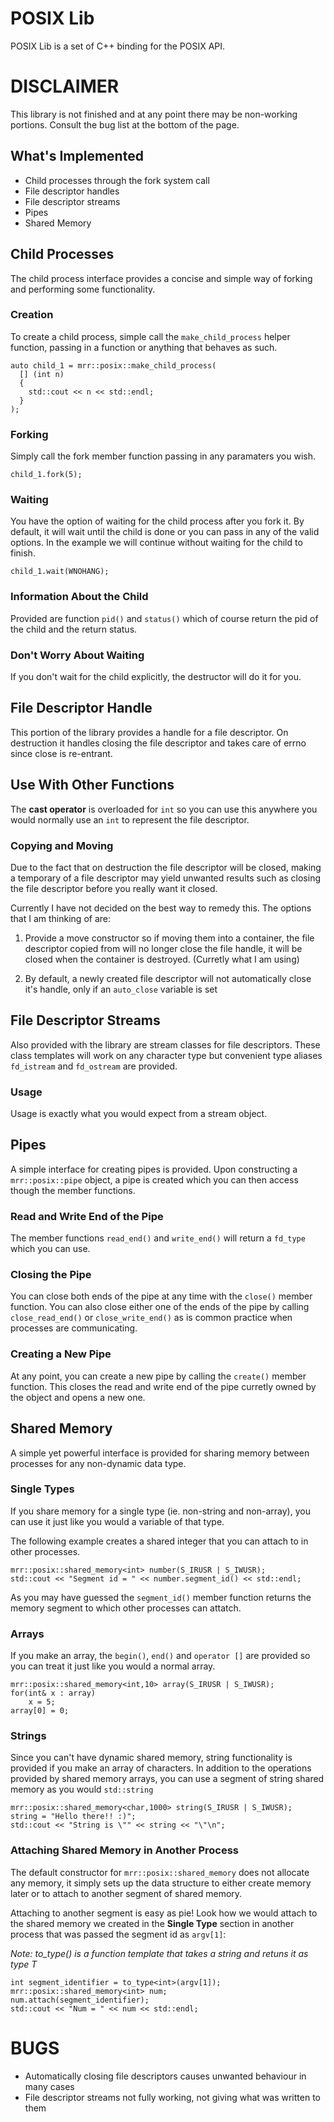 # POSIX Lib #

POSIX Lib is a set of C++ binding for the POSIX API.

# DISCLAIMER #

This library is not finished and at any point there may be non-working
portions. Consult the bug list at the bottom of the page.


<!-- =-=-=-=-=-=-=-=-=-=-=-=-=-=-=-=-=-=-=-=-=-=-=-=-=-=-=-=-=-=- -->
## What's Implemented ##

* Child processes through the fork system call
* File descriptor handles
* File descriptor streams
* Pipes
* Shared Memory


<!-- =-=-=-=-=-=-=-=-=-=-=-=-=-=-=-=-=-=-=-=-=-=-=-=-=-=-=-=-=-=- -->
## Child Processes ##

The child process interface provides a concise and simple way of
forking and performing some functionality.

### Creation ###

To create a child process, simple call the `make_child_process` helper
function, passing in a function or anything that behaves as such.

	auto child_1 = mrr::posix::make_child_process(
	  [] (int n)
	  {
		std::cout << n << std::endl;
	  }
	);


### Forking ###

Simply call the fork member function passing in any paramaters you
wish.

	child_1.fork(5);


### Waiting ###

You have the option of waiting for the child process after you fork
it. By default, it will wait until the child is done or you can pass
in any of the valid options. In the example we will continue without
waiting for the child to finish.

	child_1.wait(WNOHANG);


### Information About the Child ###

Provided are function `pid()` and `status()` which of course return
the pid of the child and the return status.

### Don't Worry About Waiting ###

If you don't wait for the child explicitly, the destructor will do it
for you.



<!-- =-=-=-=-=-=-=-=-=-=-=-=-=-=-=-=-=-=-=-=-=-=-=-=-=-=-=-=-=-=- -->
## File Descriptor Handle ##

This portion of the library provides a handle for a file
descriptor. On destruction it handles closing the file descriptor and
takes care of errno since close is re-entrant.

## Use With Other Functions ##

The **cast operator** is overloaded for `int` so you can use this
anywhere you would normally use an `int` to represent the file
descriptor.


### Copying and Moving ###

Due to the fact that on destruction the file descriptor will be
closed, making a temporary of a file descriptor may yield unwanted
results such as closing the file descriptor before you really want it
closed.

Currently I have not decided on the best way to remedy this. The
options that I am thinking of are:

1. Provide a move constructor so if moving them into a container, the
   file descriptor copied from will no longer close the file handle, it
   will be closed when the container is destroyed. (Curretly what I am using)

2. By default, a newly created file descriptor will not automatically
   close it's handle, only if an `auto_close` variable is set


<!-- =-=-=-=-=-=-=-=-=-=-=-=-=-=-=-=-=-=-=-=-=-=-=-=-=-=-=-=-=-=- -->
## File Descriptor Streams ##

Also provided with the library are stream classes for file
descriptors. These class templates will work on any character type but
convenient type aliases `fd_istream` and `fd_ostream` are provided.

### Usage ###

Usage is exactly what you would expect from a stream object.



<!-- =-=-=-=-=-=-=-=-=-=-=-=-=-=-=-=-=-=-=-=-=-=-=-=-=-=-=-=-=-=- -->
## Pipes ##

A simple interface for creating pipes is provided.  Upon constructing
a `mrr::posix::pipe` object, a pipe is created which you can then
access though the member functions.

### Read and Write End of the Pipe ###

The member functions `read_end()` and `write_end()` will return a
`fd_type` which you can use.


### Closing the Pipe ###

You can close both ends of the pipe at any time with the `close()`
member function. You can also close either one of the ends of the pipe
by calling `close_read_end()` or `close_write_end()` as is common
practice when processes are communicating.


### Creating a New Pipe ###

At any point, you can create a new pipe by calling the `create()`
member function. This closes the read and write end of the pipe
curretly owned by the object and opens a new one.



<!-- =-=-=-=-=-=-=-=-=-=-=-=-=-=-=-=-=-=-=-=-=-=-=-=-=-=-=-=-=-=- -->
## Shared Memory ##

A simple yet powerful interface is provided for sharing memory between
processes for any non-dynamic data type.


### Single Types ###

If you share memory for a single type (ie. non-string and non-array),
you can use it just like you would a variable of that type.

The following example creates a shared integer that you can attach to
in other processes. 

	mrr::posix::shared_memory<int> number(S_IRUSR | S_IWUSR);
	std::cout << "Segment id = " << number.segment_id() << std::endl;

As you may have guessed the `segment_id()` member function returns the
memory segment to which other processes can attatch.


### Arrays ###

If you make an array, the `begin()`, `end()` and `operator []` are
provided so you can treat it just like you would a normal array.

	mrr::posix::shared_memory<int,10> array(S_IRUSR | S_IWUSR);
	for(int& x : array)
		x = 5;
	array[0] = 0;
	

### Strings ###

Since you can't have dynamic shared memory, string functionality is
provided if you make an array of characters.  In addition to the
operations provided by shared memory arrays, you can use a segment of
string shared memory as you would `std::string`


	mrr::posix::shared_memory<char,1000> string(S_IRUSR | S_IWUSR);
	string = "Hello there!! :)";
	std::cout << "String is \"" << string << "\"\n";


### Attaching Shared Memory in Another Process ##

The default constructor for `mrr::posix::shared_memory` does not
allocate any memory, it simply sets up the data structure to either
create memory later or to attach to another segment of shared memory.

Attaching to another segment is easy as pie! Look how we would attach
to the shared memory we created in the **Single Type** section in
another process that was passed the segment id as `argv[1]`:

*Note: to_type<T>() is a function template that takes a string and
 retuns it as type T*

	int segment_identifier = to_type<int>(argv[1]);
	mrr::posix::shared_memory<int> num;
	num.attach(segment_identifier);
	std::cout << "Num = " << num << std::endl;



<!-- =-=-=-=-=-=-=-=-=-=-=-=-=-=-=-=-=-=-=-=-=-=-=-=-=-=-=-=-=-=- -->
# BUGS #

* Automatically closing file descriptors causes unwanted behaviour in
  many cases
* File descriptor streams not fully working, not giving what was
  written to them
